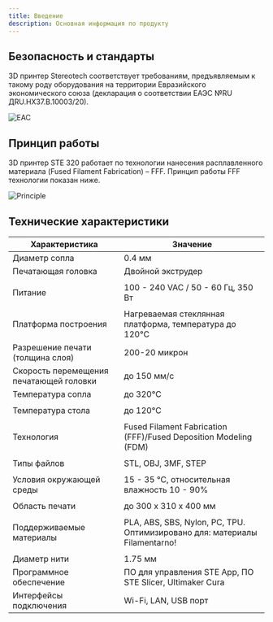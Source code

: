 ```yaml
---
title: Введение
description: Основная информация по продукту
---
```


## Безопасность и стандарты

3D принтер Stereotech соответствует требованиям, предъявляемым к такому роду оборудования на территории Евразийского экономического союза (декларация о соответствии ЕАЭС №RU ДRU.НХ37.В.10003/20).

![EAC](/docs/ste320/introduction/eac.jpg)

## Принцип работы

3D принтер STE 320 работает по технологии нанесения расплавленного материала (Fused Filament Fabrication) – FFF. Принцип работы FFF технологии показан ниже.

![Principle](/docs/ste320/introduction/principle.jpg)

## Технические характеристики

| Характеристика                          | Значение                                                                   |
| --------------------------------------- | -------------------------------------------------------------------------- |
| Диаметр сопла                           | 0.4 мм                                                                     |
| Печатающая головка                      | Двойной экструдер                                                          |
|                                         |
| Питание                                 | 100 - 240 VAC / 50 - 60 Гц, 350 Вт                                         |
|                                         |
| Платформа построения                    | Нагреваемая стеклянная платформа, температура до 120°C                     |
| Разрешение печати (толщина слоя)        | 200-20 микрон                                                              |
| Скорость перемещения печатающей головки | до 150 мм/с                                                                |
| Температура сопла                       | до 320°C                                                                   |
|                                         |
| Температура стола                       | до 120°C                                                                   |
|                                         |
| Технология                              | Fused Filament Fabrication (FFF)/Fused Deposition Modeling (FDM)           |
|                                         |
| Типы файлов                             | STL, OBJ, 3MF, STEP                                                        |
|                                         |
| Условия окружающей среды                | 15 - 35 °C, относительная влажность 10 - 90%                               |
|                                         |
| Область печати                          | до 300 х 310 х 400 мм                                                      |
|                                         |
| Поддерживаемые материалы                | PLA, ABS, SBS, Nylon, PC, TPU. Оптимизировано для: материалы Filamentarno! |
|                                         |
| Диаметр нити                            | 1.75 мм                                                                    |
| Программное обеспечение                 | ПО для управления STE App, ПО STE Slicer, Ultimaker Cura                   |
| Интерфейсы подключения                  | Wi-Fi, LAN, USB порт                                                       |

